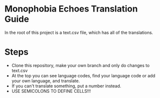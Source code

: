 # Monophobia Echoes Translation Guide
In the root of this project is a text.csv file, which has all of the translations.

# Steps
- Clone this repository, make your own branch and only do changes to text.csv
- At the top you can see language codes, find your language code or add your own language, and translate.
- If you can't translate something, put a number instead.
- USE SEMICOLONS TO DEFINE CELLS!!!
